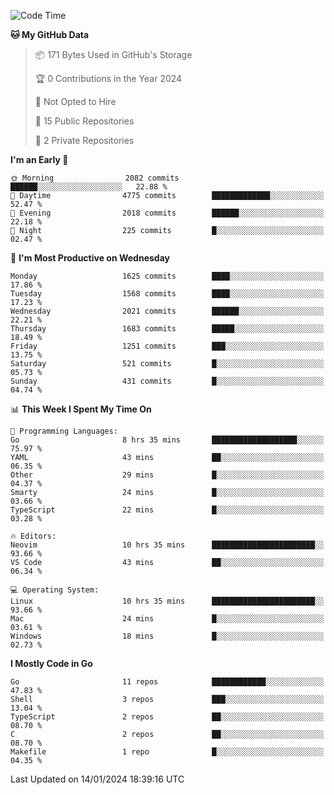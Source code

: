 <!--START_SECTION:waka-->
![Code Time](http://img.shields.io/badge/Code%20Time-326%20hrs%2020%20mins-blue)

**🐱 My GitHub Data** 

> 📦 171 Bytes Used in GitHub's Storage 
 > 
> 🏆 0 Contributions in the Year 2024
 > 
> 🚫 Not Opted to Hire
 > 
> 📜 15 Public Repositories 
 > 
> 🔑 2 Private Repositories 
 > 
**I'm an Early 🐤** 

```text
🌞 Morning                2082 commits        ██████░░░░░░░░░░░░░░░░░░░   22.88 % 
🌆 Daytime                4775 commits        █████████████░░░░░░░░░░░░   52.47 % 
🌃 Evening                2018 commits        ██████░░░░░░░░░░░░░░░░░░░   22.18 % 
🌙 Night                  225 commits         █░░░░░░░░░░░░░░░░░░░░░░░░   02.47 % 
```
📅 **I'm Most Productive on Wednesday** 

```text
Monday                   1625 commits        ████░░░░░░░░░░░░░░░░░░░░░   17.86 % 
Tuesday                  1568 commits        ████░░░░░░░░░░░░░░░░░░░░░   17.23 % 
Wednesday                2021 commits        ██████░░░░░░░░░░░░░░░░░░░   22.21 % 
Thursday                 1683 commits        █████░░░░░░░░░░░░░░░░░░░░   18.49 % 
Friday                   1251 commits        ███░░░░░░░░░░░░░░░░░░░░░░   13.75 % 
Saturday                 521 commits         █░░░░░░░░░░░░░░░░░░░░░░░░   05.73 % 
Sunday                   431 commits         █░░░░░░░░░░░░░░░░░░░░░░░░   04.74 % 
```


📊 **This Week I Spent My Time On** 

```text
💬 Programming Languages: 
Go                       8 hrs 35 mins       ███████████████████░░░░░░   75.97 % 
YAML                     43 mins             ██░░░░░░░░░░░░░░░░░░░░░░░   06.35 % 
Other                    29 mins             █░░░░░░░░░░░░░░░░░░░░░░░░   04.37 % 
Smarty                   24 mins             █░░░░░░░░░░░░░░░░░░░░░░░░   03.66 % 
TypeScript               22 mins             █░░░░░░░░░░░░░░░░░░░░░░░░   03.28 % 

🔥 Editors: 
Neovim                   10 hrs 35 mins      ███████████████████████░░   93.66 % 
VS Code                  43 mins             ██░░░░░░░░░░░░░░░░░░░░░░░   06.34 % 

💻 Operating System: 
Linux                    10 hrs 35 mins      ███████████████████████░░   93.66 % 
Mac                      24 mins             █░░░░░░░░░░░░░░░░░░░░░░░░   03.61 % 
Windows                  18 mins             █░░░░░░░░░░░░░░░░░░░░░░░░   02.73 % 
```

**I Mostly Code in Go** 

```text
Go                       11 repos            ████████████░░░░░░░░░░░░░   47.83 % 
Shell                    3 repos             ███░░░░░░░░░░░░░░░░░░░░░░   13.04 % 
TypeScript               2 repos             ██░░░░░░░░░░░░░░░░░░░░░░░   08.70 % 
C                        2 repos             ██░░░░░░░░░░░░░░░░░░░░░░░   08.70 % 
Makefile                 1 repo              █░░░░░░░░░░░░░░░░░░░░░░░░   04.35 % 
```




 Last Updated on 14/01/2024 18:39:16 UTC
<!--END_SECTION:waka-->
